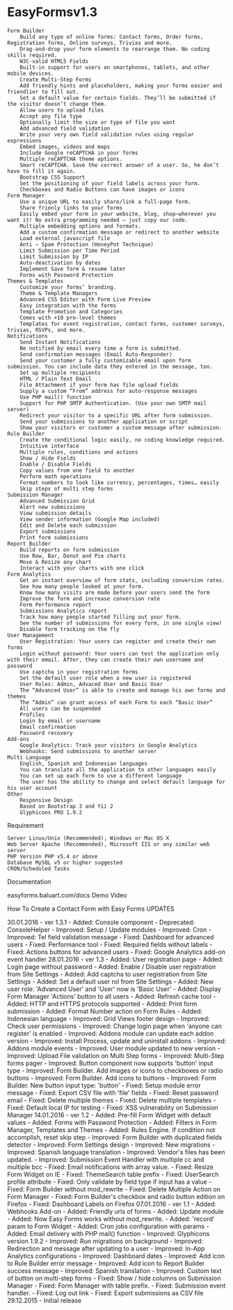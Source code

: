 # EasyFormsv1.3


    Form Builder
        Build any type of online forms: Contact forms, Order forms, Registration forms, Online surveys, Trivias and more.
        Drag-and-drop your form elements to rearrange them. No coding skills required.
        W3C-valid HTML5 Fields
        Built-in support for users on smartphones, tablets, and other mobile devices.
        Create Multi-Step Forms
        Add friendly hints and placeholders, making your forms easier and friendlier to fill out.
        Set a default value for certain fields. They’ll be submitted if the visitor doesn’t change them.
        Allow users to upload files
        Accept any file type
        Optionally limit the size or type of file you want
        Add advanced field validation
        Write your very own field validation rules using regular expressions
        Embed images, videos and maps
        Include Google reCAPTCHA in your forms
        Multiple reCAPTCHA theme options.
        Smart reCAPTCHA. Save the correct answer of a user. So, he don’t have to fill it again.
        Bootstrap CSS Support
        Set the positioning of your field labels across your form.
        Checkboxes and Radio Buttons can have images or icons
    Form Manager
        Use a unique URL to easily share/link a full-page form.
        Share frienly links to your forms
        Easily embed your form in your website, blog, shop—wherever you want it! No extra programming needed – just copy our code.
        Multiple embedding options and formats.
        Add a custom confirmation message or redirect to another website
        Load external javascript file
        Anti – Spam Protection (HoneyPot Technique)
        Limit Submission per Time Period
        Limit Submission by IP
        Auto-deactivation by dates
        Implement Save form & resume later
        Forms with Password Protection
    Themes & Templates
        Customize your forms’ branding.
        Theme & Template Managers
        Advanced CSS Editor with Form Live Preview
        Easy integration with the forms
        Template Promotion and Categories
        Comes with +10 pro-level themes
        Templates for event registration, contact forms, customer surveys, trivias, RSVPs, and more.
    Notifications
        Send Instant Notifications
        Be notified by email every time a form is submitted.
        Send confirmation messages (Email Auto-Responder)
        Send your customer a fully customizable email upon form submission. You can include data they entered in the message, too.
        Set up multiple recipients
        HTML / Plain Text Email
        File Attachment if your form has file upload fields
        Supply a custom “From” address for auto-response messages
        Use PHP mail() function
        Support for PHP SMTP Authentication. (Use your own SMTP mail server)
        Redirect your visitor to a specific URL after form submission.
        Send your submissions to another application or script
        Show your visitors or customer a custom message after submission.
    Rule Builder
        Create the conditional logic easily, no coding knowledge required.
        Intuitive interface
        Multiple rules, conditions and actions
        Show / Hide Fields
        Enable / Disable Fields
        Copy values from one field to another
        Perform math operations
        Format numbers to look like currency, percentages, times… easily
        Skip steps of multi step forms
    Submission Manager
        Advanced Submission Grid
        Alert new submissions
        View submission details
        View sender information (Google Map included)
        Edit and Delete each submission
        Export submissions
        Print form submissions
    Report Builder
        Build reports on form submission
        Use Row, Bar, Donut and Pie charts
        Move & Resize any chart
        Interact with your charts with one click
    Form Analytics
        Get an instant overview of form stats, including conversion rates.
        See how many people looked at your form.
        Know how many visits are made before your users send the form
        Improve the form and increase conversion rate
        Form Performance report
        Submissions Analytics report
        Track how many people started filling out your form.
        See the number of submissions for every form, in one single view!
        Disable form tracking on the fly
    User Management
        User Registration: Your users can register and create their own forms
        Login without password: Your users can test the application only with their email. After, they can create their own username and password
        Use captcha in your registration forms
        Set the default user role when a new user is registered
        User Roles: Admin, Advaced User and Basic User
        The “Advanced User” is able to create and manage his own forms and themes
        The “Admin” can grant access of each Form to each “Basic User”
        All users can be suspended
        Profiles
        Login by email or username
        Email confirmation
        Password recovery
    Add-ons
        Google Analytics: Track your visitors in Google Analytics
        Webhooks: Send submissions to another server
    Multi Language
        English, Spanish and Indonesian languages
        You can translate all the application to other languages easily
        You can set up each form to use a different language
        The user has the ability to change and select default language for his user account
    Other
        Responsive Design
        Based on Bootstrap 3 and Yii 2
        Glyphicons PRO 1.9.2

Requirement

    Server Linux/Unix (Recommended), Windows or Mac OS X
    Web Server Apache (Recommended), Microsoft IIS or any similar web server
    PHP Version PHP v5.4 or above
    Database MySQL v5 or higher suggested
    CRON/Scheduled Tasks
Documentation

easyforms.baluart.com/docs
Demo Video

How To Create a Contact Form with Easy Forms
UPDATES

30.01.2016 - ver 1.3.1
    - Added: Console component
    - Deprecated: ConsoleHelper
    - Improved: Setup / Update modules
    - Improved: Cron
    - Improved: Tel field validation message
    - Fixed: Dashboard for advanced users
    - Fixed: Performance tool
    - Fixed: Required fields without labels
    - Fixed: Actions buttons for advanced users
    - Fixed: Google Analytics add-on event handler
28.01.2016 - ver 1.3
    - Added: User registration page
    - Added: Login page without password
    - Added: Enable / Disable user registration from Site Settings
    - Added: Add captcha to user registration from Site Settings
    - Added: Set a default user rol from Site Settings
    - Added: New user role: 'Advanced User' and 'User' now is 'Basic User'
    - Added: Display Form Manager 'Actions' button to all users
    - Added: Refresh cache tool
    - Added: HTTP and HTTPS protocols supported
    - Added: Print form submission
    - Added: Format Number action on Form Rules
    - Added: Indonesian language
    - Improved: Grid Views footer design
    - Improved: Check user permissions
    - Improved: Change login page when 'anyone can register' is enabled
    - Improved: Addons module can update each addon version
    - Improved: Install Process, update and uninstall addons
    - Improved: Addons module events
    - Improved: User module updated to new version
    - Improved: Upload File validation on Multi Step forms
    - Improved: Multi-Step forms pager
    - Improved: Button component now supports 'button' input type
    - Improved: Form Builder. Add images or icons to checkboxes or radio buttons
    - Improved: Form Builder. Add icons to buttons
    - Improved: Form Builder. New button input type: 'button'
    - Fixed: Setup module error message
    - Fixed: Export CSV file with 'file' fields
    - Fixed: Reset password email
    - Fixed: Delete multiple themes
    - Fixed: Delete multiple templates
    - Fixed: Default local IP for testing
    - Fixed: XSS vulnerability on Submission Manager
14.01.2016 - ver 1.2
    - Added: Pre-fill Form Widget with default values
    - Added: Forms with Password Protection
    - Added: Filters in Form Manager, Templates and Themes
    - Added: Rules Engine. If condition not accomplish, reset skip step
    - Improved: Form Builder with duplicated fields detector
    - Improved: Form Settings design
    - Improved: New migrations
    - Improved: Spanish language translation
    - Improved: Vendor's files has been updated.
    - Improved: Submission Event Handler with multiple cc and multiple bcc
    - Fixed: Email notifications with array value.
    - Fixed: Resize Form Widget on IE
    - Fixed: ThemeSearch table prefix
    - Fixed: UserSearch profile attribute
    - Fixed: Only validate by field type if input has a value
    - Fixed: Form Builder without mod_rewrite
    - Fixed: Delete Multiple Action on Form Manager
    - Fixed: Form Builder's checkbox and radio button edition on Firefox
    - Fixed: Dashboard Labels on Firefox
07.01.2016 - ver 1.1
    - Added: Webhooks Add-on
    - Added: Friendly urls of forms
    - Added: Update module
    - Added: Now Easy Forms works without mod_rewrite.
    - Added: 'record' param to Form Widget
    - Added: Cron jobs configuration with params
    - Added: Email delivery with PHP mail() function
    - Improved: Glyphicons version 1.9.2
    - Improved: Run migrations on background
    - Improved: Redirection and message after updating to a user
    - Improved: In-App Analytics configurations
    - Improved: Dashboard dates
    - Improved: Add icon to Rule Builder error message
    - Improved: Add icon to Report Builder success message
    - Improved: Spanish translation
    - Improved: Custom text of button on multi-step forms
    - Fixed: Show / hide columns on Submission Manager
    - Fixed: Form Manager with table prefix.
    - Fixed: Submission event handler.
    - Fixed: Log out link
    - Fixed: Export submissions as CSV file
29.12.2015 - Initial release
